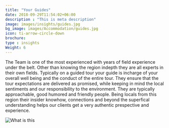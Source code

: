 ```yaml
---
title: "Your Guides"
date: 2018-09-29T11:54:02+06:00
description : "This is meta description"
image: images/insights/guides.jpg
bg_image: images/Accommodation/guides.jpg
icon: ti-arrow-circle-down
brochure: 
type : insights
Weight: 6
---
```



The Team is one of the most experienced with years of field experience under the belt. Other than knowing the region indepth they are all experts in their own fields. Typically on a guided tour your guide is incharge of your overall well being and the conduct of the entire tour. They ensure that the tour expectations are delivered as promised, while keeping in mind the local sentiments and our responsibility to the environment. They are typically   approachable, good humored and friendly people. Being locals from this region their insider knowhow, connections and beyond the superfical understanding helps our clients get a very authentic prespective and experience.

![What is this](/images/background/insights/guidesgallery.jpg)






